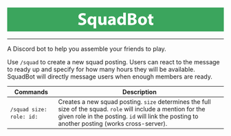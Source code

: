 ![SquadBot](squadbot.png)
_________________
A Discord bot to help you assemble your friends to play.  

Use `/squad` to create a new squad posting. Users can react to the message to ready up and specify for how many hours they will be available.  SquadBot will directly message users when enough members are ready.

|**Commands**|**Description**|
| --- | --- |
|`/squad size: role: id:`|Creates a new squad posting. `size` determines the full size of the squad. `role` will include a mention for the given role in the posting. `id` will link the posting to another posting (works cross-server).|
